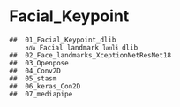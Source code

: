 #	Facial_Keypoint
	##	01_Facial_Keypoint_dlib
		สกัด Facial landmark โดยใช้ dlib
	##	02_Face_landmarks_XceptionNetResNet18
	##	03_Openpose
	##	04_Conv2D
	##	05_stasm
	##	06_keras_Con2D
	##	07_mediapipe